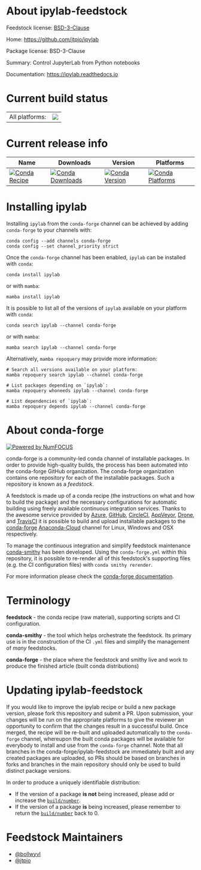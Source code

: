 About ipylab-feedstock
======================

Feedstock license: [BSD-3-Clause](https://github.com/conda-forge/ipylab-feedstock/blob/main/LICENSE.txt)

Home: https://github.com/jtpio/ipylab

Package license: BSD-3-Clause

Summary: Control JupyterLab from Python notebooks

Documentation: https://ipylab.readthedocs.io

Current build status
====================


<table><tr><td>All platforms:</td>
    <td>
      <a href="https://dev.azure.com/conda-forge/feedstock-builds/_build/latest?definitionId=8534&branchName=main">
        <img src="https://dev.azure.com/conda-forge/feedstock-builds/_apis/build/status/ipylab-feedstock?branchName=main">
      </a>
    </td>
  </tr>
</table>

Current release info
====================

| Name | Downloads | Version | Platforms |
| --- | --- | --- | --- |
| [![Conda Recipe](https://img.shields.io/badge/recipe-ipylab-green.svg)](https://anaconda.org/conda-forge/ipylab) | [![Conda Downloads](https://img.shields.io/conda/dn/conda-forge/ipylab.svg)](https://anaconda.org/conda-forge/ipylab) | [![Conda Version](https://img.shields.io/conda/vn/conda-forge/ipylab.svg)](https://anaconda.org/conda-forge/ipylab) | [![Conda Platforms](https://img.shields.io/conda/pn/conda-forge/ipylab.svg)](https://anaconda.org/conda-forge/ipylab) |

Installing ipylab
=================

Installing `ipylab` from the `conda-forge` channel can be achieved by adding `conda-forge` to your channels with:

```
conda config --add channels conda-forge
conda config --set channel_priority strict
```

Once the `conda-forge` channel has been enabled, `ipylab` can be installed with `conda`:

```
conda install ipylab
```

or with `mamba`:

```
mamba install ipylab
```

It is possible to list all of the versions of `ipylab` available on your platform with `conda`:

```
conda search ipylab --channel conda-forge
```

or with `mamba`:

```
mamba search ipylab --channel conda-forge
```

Alternatively, `mamba repoquery` may provide more information:

```
# Search all versions available on your platform:
mamba repoquery search ipylab --channel conda-forge

# List packages depending on `ipylab`:
mamba repoquery whoneeds ipylab --channel conda-forge

# List dependencies of `ipylab`:
mamba repoquery depends ipylab --channel conda-forge
```


About conda-forge
=================

[![Powered by
NumFOCUS](https://img.shields.io/badge/powered%20by-NumFOCUS-orange.svg?style=flat&colorA=E1523D&colorB=007D8A)](https://numfocus.org)

conda-forge is a community-led conda channel of installable packages.
In order to provide high-quality builds, the process has been automated into the
conda-forge GitHub organization. The conda-forge organization contains one repository
for each of the installable packages. Such a repository is known as a *feedstock*.

A feedstock is made up of a conda recipe (the instructions on what and how to build
the package) and the necessary configurations for automatic building using freely
available continuous integration services. Thanks to the awesome service provided by
[Azure](https://azure.microsoft.com/en-us/services/devops/), [GitHub](https://github.com/),
[CircleCI](https://circleci.com/), [AppVeyor](https://www.appveyor.com/),
[Drone](https://cloud.drone.io/welcome), and [TravisCI](https://travis-ci.com/)
it is possible to build and upload installable packages to the
[conda-forge](https://anaconda.org/conda-forge) [Anaconda-Cloud](https://anaconda.org/)
channel for Linux, Windows and OSX respectively.

To manage the continuous integration and simplify feedstock maintenance
[conda-smithy](https://github.com/conda-forge/conda-smithy) has been developed.
Using the ``conda-forge.yml`` within this repository, it is possible to re-render all of
this feedstock's supporting files (e.g. the CI configuration files) with ``conda smithy rerender``.

For more information please check the [conda-forge documentation](https://conda-forge.org/docs/).

Terminology
===========

**feedstock** - the conda recipe (raw material), supporting scripts and CI configuration.

**conda-smithy** - the tool which helps orchestrate the feedstock.
                   Its primary use is in the construction of the CI ``.yml`` files
                   and simplify the management of *many* feedstocks.

**conda-forge** - the place where the feedstock and smithy live and work to
                  produce the finished article (built conda distributions)


Updating ipylab-feedstock
=========================

If you would like to improve the ipylab recipe or build a new
package version, please fork this repository and submit a PR. Upon submission,
your changes will be run on the appropriate platforms to give the reviewer an
opportunity to confirm that the changes result in a successful build. Once
merged, the recipe will be re-built and uploaded automatically to the
`conda-forge` channel, whereupon the built conda packages will be available for
everybody to install and use from the `conda-forge` channel.
Note that all branches in the conda-forge/ipylab-feedstock are
immediately built and any created packages are uploaded, so PRs should be based
on branches in forks and branches in the main repository should only be used to
build distinct package versions.

In order to produce a uniquely identifiable distribution:
 * If the version of a package **is not** being increased, please add or increase
   the [``build/number``](https://docs.conda.io/projects/conda-build/en/latest/resources/define-metadata.html#build-number-and-string).
 * If the version of a package **is** being increased, please remember to return
   the [``build/number``](https://docs.conda.io/projects/conda-build/en/latest/resources/define-metadata.html#build-number-and-string)
   back to 0.

Feedstock Maintainers
=====================

* [@bollwyvl](https://github.com/bollwyvl/)
* [@jtpio](https://github.com/jtpio/)

